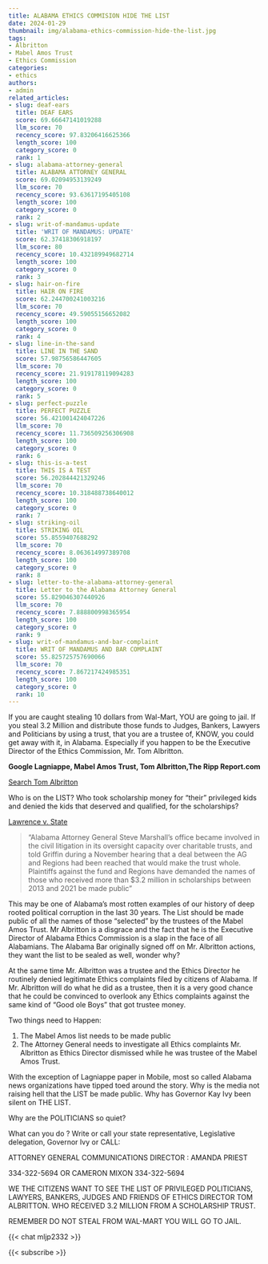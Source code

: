 ```yaml
---
title: ALABAMA ETHICS COMMISION HIDE THE LIST
date: 2024-01-29
thumbnail: img/alabama-ethics-commission-hide-the-list.jpg
tags:
- Albritton
- Mabel Amos Trust
- Ethics Commission
categories:
- ethics
authors:
- admin
related_articles:
- slug: deaf-ears
  title: DEAF EARS
  score: 69.66647141019288
  llm_score: 70
  recency_score: 97.83206416625366
  length_score: 100
  category_score: 0
  rank: 1
- slug: alabama-attorney-general
  title: ALABAMA ATTORNEY GENERAL
  score: 69.02094953139249
  llm_score: 70
  recency_score: 93.63617195405108
  length_score: 100
  category_score: 0
  rank: 2
- slug: writ-of-mandamus-update
  title: 'WRIT OF MANDAMUS: UPDATE'
  score: 62.37418306918197
  llm_score: 80
  recency_score: 10.432189949682714
  length_score: 100
  category_score: 0
  rank: 3
- slug: hair-on-fire
  title: HAIR ON FIRE
  score: 62.244700241003216
  llm_score: 70
  recency_score: 49.59055156652082
  length_score: 100
  category_score: 0
  rank: 4
- slug: line-in-the-sand
  title: LINE IN THE SAND
  score: 57.98756586447605
  llm_score: 70
  recency_score: 21.919178119094283
  length_score: 100
  category_score: 0
  rank: 5
- slug: perfect-puzzle
  title: PERFECT PUZZLE
  score: 56.421001424047226
  llm_score: 70
  recency_score: 11.736509256306908
  length_score: 100
  category_score: 0
  rank: 6
- slug: this-is-a-test
  title: THIS IS A TEST
  score: 56.202844421329246
  llm_score: 70
  recency_score: 10.318488738640012
  length_score: 100
  category_score: 0
  rank: 7
- slug: striking-oil
  title: STRIKING OIL
  score: 55.8559407688292
  llm_score: 70
  recency_score: 8.063614997389708
  length_score: 100
  category_score: 0
  rank: 8
- slug: letter-to-the-alabama-attorney-general
  title: Letter to the Alabama Attorney General
  score: 55.829046307440926
  llm_score: 70
  recency_score: 7.888800998365954
  length_score: 100
  category_score: 0
  rank: 9
- slug: writ-of-mandamus-and-bar-complaint
  title: WRIT OF MANDAMUS AND BAR COMPLAINT
  score: 55.825725757690066
  llm_score: 70
  recency_score: 7.867217424985351
  length_score: 100
  category_score: 0
  rank: 10
---
```

If you are caught stealing 10 dollars from Wal-Mart, YOU are going to jail. If you steal 3.2 Million and distribute those funds to Judges, Bankers, Lawyers and Politicians by using a trust, that you are a trustee of, KNOW, you could get away with it, in Alabama. Especially if you happen to be the Executive Director of the Ethics Commission, Mr. Tom Albritton.


**Google Lagniappe, Mabel Amos Trust, Tom Albritton,The Ripp Report.com**


[Search Tom Albritton](https://www.google.com/search?q=lagniappe+tom+albritton)

Who is on the LIST? Who took scholarship money for “their” privileged kids and denied the kids that deserved and qualified, for the scholarships?

[Lawrence v. State](https://law.justia.com/cases/alabama/court-of-appeals-criminal/2006/cr-04-1864-0.html)

>“Alabama Attorney General Steve Marshall’s office became involved in the civil litigation in its oversight capacity over charitable trusts, and told Griffin during a November hearing that a deal between the AG and Regions had been reached that would make the trust whole.
>Plaintiffs against the fund and Regions have demanded the names of those who received more than $3.2 million in scholarships between 2013 and 2021 be made public”

This may be one of Alabama’s most rotten examples of our history of deep rooted political corruption in the last 30 years. The List should be made public of all the names of those “selected” by the trustees of the Mabel Amos Trust. Mr Albritton is a disgrace and the fact that he is the Executive Director of Alabama Ethics Commission is a slap in the face of all Alabamians. The Alabama Bar originally signed off on Mr. Albritton actions, they want the list to be sealed as well, wonder why?

At the same time Mr. Albritton was a trustee and the Ethics Director he routinely denied legitimate Ethics complaints filed by citizens of Alabama. If Mr. Albritton will do what he did as a trustee, then it is a very good chance that he could be convinced to overlook any Ethics complaints against the same kind of “Good ole Boys” that got trustee money.

Two things need to Happen:
1. The Mabel Amos list needs to be made public
2. The Attorney General needs to investigate all Ethics complaints Mr. Albritton as Ethics Director dismissed while he was trustee of the Mabel Amos Trust.

With the exception of Lagniappe paper in Mobile, most so called Alabama news organizations have tipped toed around the story. Why is the media not raising hell that the LIST be made public. Why has Governor Kay Ivy been silent on THE LIST.


Why are the POLITICIANS so quiet?


What can you do ? Write or call your state representative, Legislative delegation, Governor Ivy or CALL:

ATTORNEY GENERAL COMMUNICATIONS DIRECTOR : AMANDA PRIEST


334-322-5694 OR CAMERON MIXON 334-322-5694


WE THE CITIZENS WANT TO SEE THE LIST OF PRIVILEGED POLITICIANS, LAWYERS, BANKERS, JUDGES AND FRIENDS OF ETHICS DIRECTOR TOM ALBRITTON. WHO RECEIVED 3.2 MILLION FROM A SCHOLARSHIP TRUST.


REMEMBER DO NOT STEAL FROM WAL-MART YOU WILL GO TO JAIL.

{{< chat mljp2332 >}}

{{< subscribe >}}
